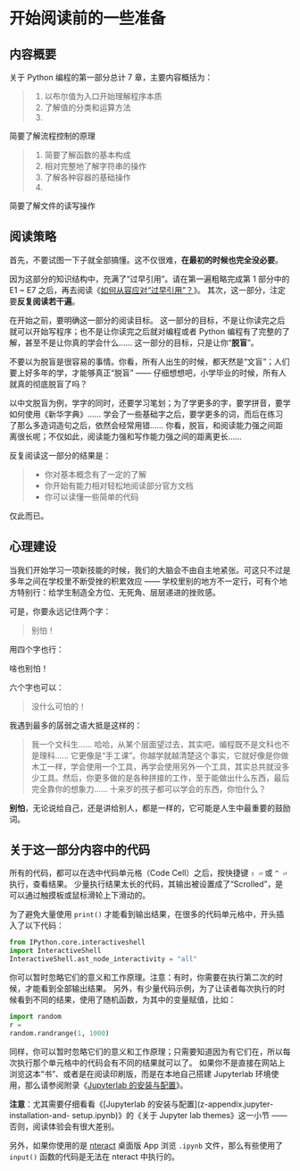 # 开始阅读前的一些准备

## 内容概要

关于 Python 编程的第一部分总计 7 章，主要内容概括为：

> 1. 以布尔值为入口开始理解程序本质
> 1. 了解值的分类和运算方法
> 1.
简要了解流程控制的原理
> 1. 简要了解函数的基本构成
> 1. 相对完整地了解字符串的操作
> 1. 了解各种容器的基础操作
> 1.
简要了解文件的读写操作

## 阅读策略

首先，不要试图一下子就全部搞懂。这不仅很难，**在最初的时候也完全没必要**。

因为这部分的知识结构中，充满了“过早引用”。请在第一遍粗略完成第 1 部分中的
E1 ~ E7 之后，再去阅读《[如何从容应对“过早引用”？](Part.1.G.deal-with-forward-references.ipynb)》。
其次，这一部分，注定要**反复阅读若干遍**。

在开始之前，要明确这一部分的阅读目标。
这一部分的目标，不是让你读完之后就可以开始写程序；也不是让你读完之后就对编程或者 Python 编程有了完整的了解，甚至不是让你真的学会什么……
这一部分的目标，只是让你“**脱盲**”。

不要以为脱盲是很容易的事情。你看，所有人出生的时候，都天然是“文盲”；人们要上好多年的学，才能够真正“脱盲” ——
仔细想想吧，小学毕业的时候，所有人就真的彻底脱盲了吗？

以中文脱盲为例，学字的同时，还要学习笔划；为了学更多的字，要学拼音，要学如何使用《新华字典》……
学会了一些基础字之后，要学更多的词，而后在练习了那么多造词造句之后，依然会经常用错……
你看，脱盲，和阅读能力强之间距离很长呢；不仅如此，阅读能力强和写作能力强之间的距离更长……

反复阅读这一部分的结果是：

> * 你对基本概念有了一定的了解
> * 你开始有能力相对轻松地阅读部分官方文档
> * 你可以读懂一些简单的代码

仅此而已。

## 心理建设

当我们开始学习一项新技能的时候，我们的大脑会不由自主地紧张。可这只不过是多年之间在学校里不断受挫的积累效应 ——
学校里别的地方不一定行，可有个地方特别行：给学生制造全方位、无死角、层层递进的挫败感。

可是，你要永远记住两个字：

> 别怕！

用四个字也行：

>
啥也别怕！

六个字也可以：

> 没什么可怕的！

我遇到最多的孱弱之语大抵是这样的：

> 我一个文科生……
哈哈，从某个层面望过去，其实吧，编程既不是文科也不是理科……
它更像是“手工课”。你越学就越清楚这个事实，它就好像是你做木工一样，学会使用一个工具，再学会使用另外一个工具，其实总共就没多少工具。然后，你更多做的是各种拼接的工作，至于能做出什么东西，最后完全靠你的想象力……
十来岁的孩子都可以学会的东西，你怕什么？

**别怕**，无论说给自己，还是讲给别人，都是一样的，它可能是人生中最重要的鼓励词。

## 关于这一部分内容中的代码

所有的代码，都可以在选中代码单元格（Code Cell）之后，按快捷键 `⇧ ⏎` 或 `^ ⏎` 执行，查看结果。
少量执行结果太长的代码，其输出被设置成了“Scrolled”，是可以通过触摸板或鼠标滑轮上下滑动的。

为了避免大量使用 `print()`
才能看到输出结果，在很多的代码单元格中，开头插入了以下代码：

```python
from IPython.core.interactiveshell
import InteractiveShell
InteractiveShell.ast_node_interactivity = "all"
```
你可以暂时忽略它们的意义和工作原理。注意：有时，你需要在执行第二次的时候，才能看到全部输出结果。
另外，有少量代码示例，为了让读者每次执行的时候看到不同的结果，使用了随机函数，为其中的变量赋值，比如：

```python
import random
r =
random.randrange(1, 1000)
```
同样，你可以暂时忽略它们的意义和工作原理；只需要知道因为有它们在，所以每次执行那个单元格中的代码会有不同的结果就可以了。
如果你不是直接在网站上浏览这本“书”、或者是在阅读印刷版，而是在本地自己搭建 Jupyterlab 环境使用，那么请参阅附录《[Jupyterlab
的安装与配置](z-appendix.jupyter-installation-and-setup.ipynb)》。

>
**注意**：尤其需要仔细看看《[Jupyterlab 的安装与配置](z-appendix.jupyter-installation-and-
setup.ipynb)》的《关于 Jupyter lab themes》这一小节 —— 否则，阅读体验会有很大差别。

另外，如果你使用的是
[nteract](https://nteract.io) 桌面版 App 浏览 `.ipynb` 文件，那么有些使用了 `input()` 函数的代码是无法在
nteract 中执行的。
